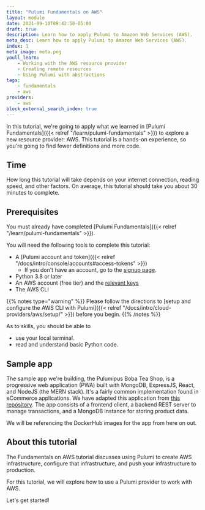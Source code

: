 ```yaml
---
title: "Pulumi Fundamentals on AWS"
layout: module
date: 2021-09-10T09:42:50-05:00
draft: true
description: Learn how to apply Pulumi to Amazon Web Services (AWS).
meta_desc: Learn how to apply Pulumi to Amazon Web Services (AWS).
index: 1
meta_image: meta.png
youll_learn:
    - Working with the AWS resource provider
    - Creating remote resources
    - Using Pulumi with abstractions
tags:
    - fundamentals
    - aws
providers:
    - aws
block_external_search_index: true
---
```


In this tutorial, we're going to apply what we learned in
[Pulumi Fundamentals]({{< relref "/learn/pulumi-fundamentals" >}}) to
explore a new resource provider: AWS. This tutorial is a hands-on experience, so
you're going to find fewer definitions and more code.

## Time

How long this tutorial will take depends on your internet connection, reading
speed, and other factors. On average, this tutorial should take you about 30
minutes to complete.

## Prerequisites

You must already have completed [Pulumi
Fundamentals]({{< relref "/learn/pulumi-fundamentals" >}}).

You will need the following tools to complete this tutorial:
- A [Pulumi account and token]({{< relref "/docs/intro/console/accounts#access-tokens" >}})
  - If you don't have an account, go to the
    [signup page](https://app.pulumi.com/signup).
- Python 3.8 or later
- An AWS account (free tier) and the [relevant keys](https://docs.aws.amazon.com/general/latest/gr/aws-sec-cred-types.html#access-keys-and-secret-access-keys)
- The AWS CLI

{{% notes type="warning" %}}
Please follow the directions to [setup and configure the AWS CLI with
Pulumi]({{< relref "/docs/intro/cloud-providers/aws/setup/" >}}) before you
begin.
{{% /notes %}}

As to skills, you should be able to <!-- Grammar note: No colon on lists when the list completes the sentence like this :) -->

- use your local terminal.
- read and understand basic Python code.

## Sample app

The sample app we're building, the Pulumipus Boba Tea Shop, is a progressive web
application (PWA) built with MongoDB, ExpressJS, React, and NodeJS (the MERN
stack). It's a fairly common implementation found in eCommerce applications. We
have adapted this application from
[this repository](https://github.com/shubhambattoo/shopping-cart). The app
consists of a frontend client, a backend REST server to manage transactions, and
a MongoDB instance for storing product data.

We will be referencing the DockerHub images for the app from here on out.

## About this tutorial

The Fundamentals on AWS tutorial discusses using Pulumi to create AWS
infrastructure, configure that infrastructure, and push your infrastructure to
production.

For this tutorial, we will explore how to use a Pulumi provider to work with
AWS.

Let's get started!